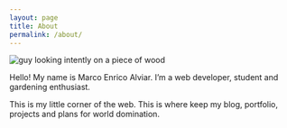 ```yaml
---
layout: page
title: About
permalink: /about/
---
```


![guy looking intently on a piece of wood](https://i.imgur.com/oodzuTT.jpg)

Hello! My name is Marco Enrico Alviar. I’m a web developer, student and
gardening enthusiast.

This is my little corner of the web. This is where keep my blog, portfolio, 
projects and plans for world domination.

